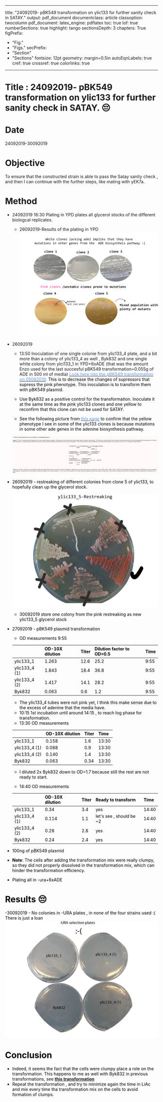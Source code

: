 
---
title: "24092019- pBK549 transformation on ylic133 for further sanity check in SATAY."
output: pdf_document
documentclass: article
classoption: twocolumn
pdf_document:
latex_engine: pdflatex
toc: true
lof: true
numberSections: true
highlight: tango
sectionsDepth: 3
chapters: True
figPrefix:
  - "Fig."
  - "Figs."
secPrefix:
  - "Section"
  - "Sections"
fontsize: 12pt
geometry: margin=0.5in
autoEqnLabels: true
cref: true
crossref: true
colorlinks: true
---

# Title : 24092019- pBK549 transformation on ylic133 for further sanity check in SATAY. :pensive:

# Date
24092019-30092019

# Objective
To ensure that the constructed strain is able to pass the Satay sanity check , and then I can continue with the further steps, like mating with yEK7a.

# Method
- 24092019 16:30 Plating in YPD plates all glycerol stocks of the different biologcal replicates.
  - 26092019-Results of the plating in YPD
   ![](../images/27092019-glycerol-stocks-ylic133-all.png)
- 26092019
  - 13:50 Inoculation of one single colonie from ylic133_4 plate, and a bit more than a colony of ylic133_4 as well , Byk832 and one single white colony from ylci133_1 in YPD+6xADE (that was the amount Enzo used for the last succesful pBK549 transformation=0.055g of ADE in 500 ml of media) [<font color='CornflowerBlue'> Look here into the pBK549 transformation on 05082019](../2019-08/2019-08-05_Exp-Byk832-transformation-with-pBK549.md). <font color='black'> This is to decrease the changes of supressors that supress the pink phenotype. This inoculation is to transform them with pBK549 plasmid.
  - Use Byk832 as a positive control for the transformation. Inoculate it at the same time as the pink ylic133 clones and one yellow to reconfirm that this clone can not be used for SATAY.

  - See the following picture from [<font color='CornflowerBlue'> this page](https://www.phys.ksu.edu/gene/GENEFAQ.html) <font color='black'> to confirm that the yellow phenotype I see in some of the ylic133 clones is because mutations in some other ade genes in the adenine biosynthesis pathway.

  ![](../images/ade2-supressor-mutations.png)
- 26092019 - restreaking of different colonies from clone 5 of ylic133, to hopefully clean up the glycerol stock.

   ![](../images/re-streaking-ylic133-5-30092019.png)
   - 30092019 store one colony from the pink restreaking as new ylic133_5 glycerol stock
- 27092019 - pBK549 plasmid transformation
  - OD measurements 9:55

  |   | OD-10X dilution |Titer   |Dilution factor to OD=0.5   |Time|
  |---|---|---|---|---|
  | ylic133_1  |1.263  | 12.6  | 25.2  | 9:55 |
  | ylic133_4 (1)  |1.843   |18.4  | 36.8  | 9:55 |
  | ylic133_4 (2)  |1.417   | 14.1  | 28.2  | 9:55 |
  | Byk832  |0.063  | 0.6  | 1.2  | 9:55 |
  - The ylic133_4 tubes were not pink yet, I think this make sense due to the excess of adenine that the media have.
  - 10:15 1st incubation until around 14:15 , to reach log phase for transformation.
  - 13:30 OD measurements

  |   | OD-10X dilution |Titer   |Time|
  |---|---|---|---|
  | ylic133_1  |0.158  | 1.6  |  13:30 |
  | ylic133_4 (1)  |0.088  |0.9 |  13:30  |
  | ylic133_4 (2)  |0.140   | 1.4  |  13:30  |
  | Byk832  |0.063  | 0.34  | 13:30  |
  - I diluted 2x Byk832 down to OD=1.7 because still the rest are not ready to start.

  - 14:40 OD measurements

  |   | OD-10X dilution |Titer   |Ready to transform |Time|
  |---|---|---|---|---|
  | ylic133_1  |0.34  | 3.4  |yes | 14:40 |
  | ylic133_4 (1)  |0.114  |1.1 | let's see , should be ~2  | 14:40  |
  | ylic133_4 (2)  |0.28   | 2.8  | yes | 14:40  |
  | Byk832  |0.24  | 2.4  | yes | 14:40  |

- 100ng of pBK549 plasmid
- **Note**: The cells after adding the transformation mix were really clumpy, so they did not properly dissolved in the transformation mix, which can hinder the transformation efficiency.
- Plating all in -ura+6xADE
# Results :pensive:
-30092019 - No colonies in -URA plates , in none of the four strains used :( There is just a loan
![](../images/30092019-ylic133+pbk549-results-not-good.png)
# Conclusion
- Indeed, it seems the fact that the cells were clumpy place a role on the transformation. This happens to me as well with Byk832 in previous transformations, see [**this transformation**](../2019-07/2019-07-10_Byk832-transformation-pBk549.md)
- Repeat the transformation , and try to minimize again the time in LiAc and mix every time tha transformation mix on the cells to avoid formation of clumps.
